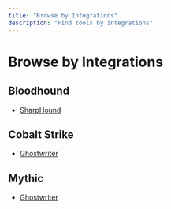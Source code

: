 ```yaml
---
title: "Browse by Integrations"
description: "Find tools by integrations"
---
```


# Browse by Integrations

## Bloodhound

- [SharpHound](../../utilities/sharphound)

## Cobalt Strike

- [Ghostwriter](../../core-platforms/ghostwriter)

## Mythic

- [Ghostwriter](../../core-platforms/ghostwriter)

